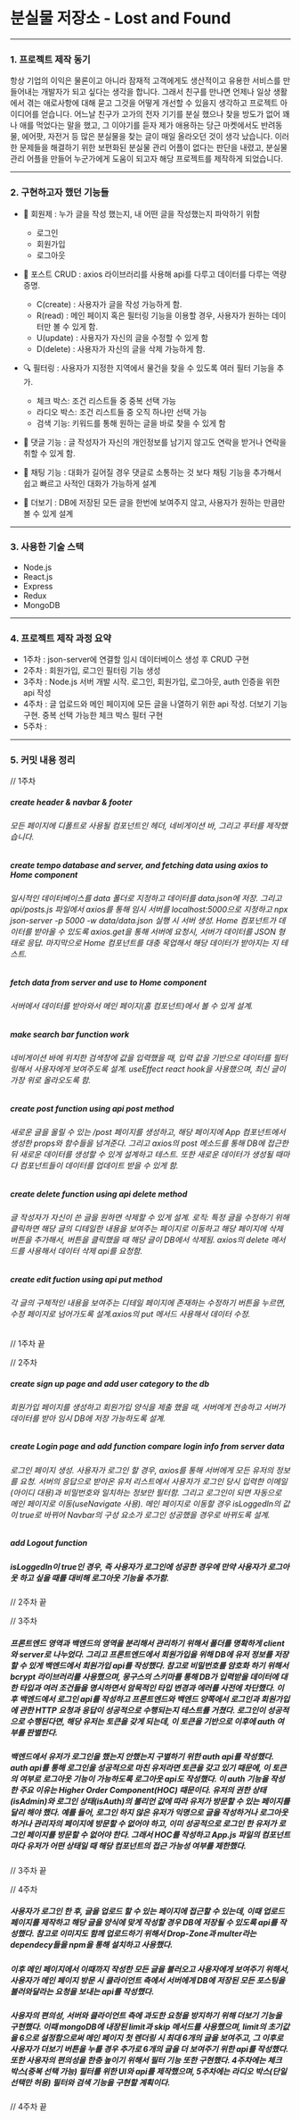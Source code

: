 # 분실물 저장소 - Lost and Found



***

### 1. 프로젝트 제작 동기


항상 기업의 이익은 물론이고 아니라 잠재적 고객에게도 생산적이고 유용한 서비스를 만들어내는 개발자가 되고 싶다는 생각을 합니다. 그래서 친구를 만나면 언제나 일상 생활에서 겪는 애로사항에 대해 묻고 그것을 어떻게 개선할 수 있을지 생각하고 프로젝트 아이디어를 얻습니다. 어느날 친구가 고가의 전자 기기를 분실 했으나 찾을 방도가 없어 꽤나 애를 먹었다는 말을 했고, 그 이야기를 듣자 제가 애용하는 당근 마켓에서도 반려동물, 에어팟, 자전거 등 많은 분실물을 찾는 글이 매일 올라오던 것이 생각 났습니다. 이러한 문제들을 해결하기 위한 보편화된 분실물 관리 어플이 없다는 판단을 내렸고, 분실물 관리 어플을 만들어 누군가에게 도움이 되고자 해당 프로젝트를 제작하게 되었습니다.


***


### 2. 구현하고자 했던 기능들
+ 👤 회원제 : 누가 글을 작성 했는지, 내 어떤 글을 작성했는지 파악하기 위함
  + 로그인
  + 회원가입
  + 로그아웃
  
+ 📄 포스트 CRUD : axios 라이브러리를 사용해 api를 다루고 데이터를 다루는 역량 증명.
  + C(create) : 사용자가 글을 작성 가능하게 함.
  + R(read) : 메인 페이지 혹은 필터링 기능을 이용할 경우, 사용자가 원하는 데이터만 볼 수 있게 함.
  + U(update) : 사용자가 자신의 글을 수정할 수 있게 함
  + D(delete) : 사용자가 자신의 글을 삭제 가능하게 함.

+ 🔍 필터링 : 사용자가 지정한 지역에서 물건을 찾을 수 있도록 여러 필터 기능을 추가.
  + 체크 박스: 조건 리스트들 중 중복 선택 가능
  + 라디오 박스: 조건 리스트들 중 오직 하나만 선택 가능
  + 검색 기능: 키워드를 통해 원하는 글을 바로 찾을 수 있게 함
  
+ 🔡 댓글 기능 : 글 작성자가 자신의 개인정보를 남기지 않고도 연락을 받거나 연락을 취할 수 있게 함.

+ 💬 채팅 기능 : 대화가 길어질 경우 댓글로 소통하는 것 보다 채팅 기능을 추가해서 쉽고 빠르고 사적인 대화가 가능하게 설계
 
+ 🔄 더보기 : DB에 저장된 모든 글을 한번에 보여주지 않고, 사용자가 원하는 만큼만 볼 수 있게 설계

***

### 3. 사용한 기술 스택
- Node.js
- React.js
- Express
- Redux
- MongoDB

***

### 4. 프로젝트 제작 과정 요약

- 1주차 : json-server에 연결할 임시 데이터베이스 생성 후 CRUD 구현
- 2주차 : 회원가입, 로그인 필터링 기능 생성
- 3주차 : Node.js 서버 개발 시작. 로그인, 회원가입, 로그아웃, auth 인증을 위한 api 작성
- 4주차 : 글 업로드와 메인 페이지에 모든 글을 나열하기 위한 api 작성. 더보기 기능 구현. 중복 선택 가능한 체크 박스 필터 구현
- 5주차 : 

***


### 5. 커밋 내용 정리

// 1주차
##### create header & navbar & footer
###### 모든 페이지에 디폴트로 사용될 컴포넌트인 헤더, 네비게이션 바, 그리고 푸터를 제작했습니다.


##### create tempo database and server, and fetching data using axios to Home component
###### 일시적인 데이터베이스를 data 폴더로 지정하고 데이터를 data.json에 저장. 그리고 api/posts.js 파일에서 axios를 통해 임시 서버를 localhost:5000으로 지정하고 npx json-server -p 5000 -w data/data.json 실행 시 서버 생성. Home 컴포넌트가 데이터를 받아올 수 있도록 axios.get을 통해 서버에 요청시, 서버가 데이터를 JSON 형태로 응답. 마지막으로 Home 컴포넌트를 대충 목업해서 해당 데이터가 받아지는 지 테스트.


##### fetch data from server and use to Home component
###### 서버에서 데이터를 받아와서 메인 페이지(홈 컴포넌트)에서 볼 수 있게 설계.


##### make search bar function work
###### 네비게이션 바에 위치한 검색창에 값을 입력했을 때, 입력 값을 기반으로 데이터를 필터링해서 사용자에게 보여주도록 설계. useEffect react hook을 사용했으며, 최신 글이 가장 위로 올라오도록 함. 


##### create post function using api post method
###### 새로운 글을 올릴 수 있는 /post 페이지를 생성하고, 해당 페이지에 App 컴포넌트에서 생성한 props와 함수들을 넘겨준다. 그리고 axios의 post 메소드를 통해 DB에 접근한 뒤 새로운 데이터를 생성할 수 있게 설계하고 테스트. 또한 새로운 데이터가 생성될 때마다 컴포넌트들이 데이터를 업데이트 받을 수 있게 함.


##### create delete function using api delete method
###### 글 작성자가 자신이 쓴 글을 원하면 삭제할 수 있게 설계. 로직: 특정 글을 수정하기 위해 클릭하면 해당 글의 디테일한 내용을 보여주는 페이지로 이동하고 해당 페이지에 삭제 버튼을 추가해서, 버튼을 클릭했을 때 해당 글이 DB에서 삭제됨. axios의 delete 메서드를 사용해서 데이터 삭제 api를 요청함. 

##### create edit fuction using api put method
###### 각 글의 구체적인 내용을 보여주는 디테일 페이지에 존재하는 수정하기 버튼을 누르면, 수정 페이지로 넘어가도록 설계.axios의 put 메서드 사용해서 데이터 수정.
// 1주차 끝

// 2주차
##### create sign up page and add user category to the db
###### 회원가입 페이지를 생성하고 회원가입 양식을 제출 했을 때, 서버에게 전송하고 서버가 데이터를 받아 임시 DB에 저장 가능하도록 설계. 

##### create Login page and add function compare login info from server data
###### 로그인 페이지 생성. 사용자가 로그인 할 경우, axios를 통해 서버에게 모든 유저의 정보를 요청. 서버의 응답으로 받아온 유저 리스트에서 사용자가 로그인 당시 입력한 이메일(아이디 대용)과 비밀번호와 일치하는 정보만 필터함. 그리고 로그인이 되면 자동으로 메인 페이지로 이동(useNavigate 사용). 메인 페이지로 이동할 경우 isLoggedIn의 값이 true로 바뀌어 Navbar의 구성 요소가 로그인 성공했을 경우로 바뀌도록 설계. 

##### add Logout function
##### isLoggedIn이 true인 경우, 즉 사용자가 로그인에 성공한 경우에 만약 사용자가 로그아웃 하고 싶을 때를 대비해 로그아웃 기능을 추가함. 
// 2주차 끝

// 3주차
##### 프론트엔드 영역과 백엔드의 영역을 분리해서 관리하기 위해서 폴더를 명확하게 client와 server로 나누었다. 그리고 프론트엔드에서 회원가입을 위해 DB에 유저 정보를 저장할 수 있게 백엔드에서 회원가입 api를 작성했다. 참고로 비밀번호를 암호화 하기 위해서 bcrypt 라이브러리를 사용했으며, 몽구스의 스키마를 통해 DB가 입력받을 데이터에 대한 타입과 여러 조건들을 명시하면서 암묵적인 타입 변경과 에러를 사전에 차단했다. 이후 백엔드에서 로그인 api를 작성하고 프론트엔드와 백엔드 양쪽에서 로그인과 회원가입에 관한 HTTP 요청과 응답이 성공적으로 수행되는지 테스트를 거쳤다. 로그인이 성공적으로 수행된다면, 해당 유저는 토큰을 갖게 되는데, 이 토큰을 기반으로 이후에 auth 여부를 판별한다. 
##### 백엔드에서 유저가 로그인을 했는지 안했는지 구별하기 위한 auth api를 작성했다. auth api를 통해 로그인을 성공적으로 마친 유저라면 토큰을 갖고 있기 때문에, 이 토큰의 여부로 로그아웃 기능이 가능하도록 로그아웃 api도 작성했다. 이 auth 기능을 작성한 주요 이유는 Higher Order Component(HOC) 때문이다. 유저의 권한 상태(isAdmin)와 로그인 상태(isAuth)의 불리언 값에 따라 유저가 방문할 수 있는 페이지를 달리 해야 했다. 예를 들어, 로그인 하지 않은 유저가 익명으로 글을 작성하거나 로그아웃 하거나 관리자의 페이지에 방문할 수 없어야 하고, 이미 성공적으로 로그인 한 유저가 로그인 페이지를 방문할 수 없어야 한다. 그래서 HOC를 작성하고 App.js 파일의 컴포넌트마다 유저가 어떤 상태일 때 해당 컴포넌트의 접근 가능성 여부를 제한했다. 
// 3주차 끝

// 4주차
##### 사용자가 로그인 한 후, 글을 업로드 할 수 있는 페이지에 접근할 수 있는데, 이때 업로드 페이지를 제작하고 해당 글을 양식에 맞게 작성할 경우 DB에 저장될 수 있도록 api를 작성했다. 참고로 이미지도 함께 업로드하기 위해서 Drop-Zone과 multer라는 dependecy들을 npm을 통해 설치하고 사용했다. 
##### 이후 메인 페이지에서 이때까지 작성한 모든 글을 불러오고 사용자에게 보여주기 위해서, 사용자가 메인 페이지 방문 시 클라이언트 측에서 서버에게 DB에 저장된 모든 포스팅을 불러와달라는 요청을 보내는 api를 작성했다. 
##### 사용자의 편의성, 서버와 클라이언트 측에 과도한 요청을 방지하기 위해 더보기 기능을 구현했다. 이때 mongoDB에 내장된 limit과 skip 메서드를 사용했으며, limit의 초기값을 6으로 설정함으로써 메인 페이지 첫 렌더링 시 최대 6개의 글을 보여주고, 그 이후로 사용자가 더보기 버튼을 누를 경우 추가로 6개의 글을 더 보여주기 위한 api를 작성했다. 또한 사용자의 편의성을 한층 높이기 위해서 필터 기능 또한 구현했다. 4주차에는 체크 박스(중복 선택 가능) 필터를 위한 UI와 api를 제작했으며, 5주차에는 라디오 박스(단일 선택만 허용) 필터와 검색 기능을 구현할 계획이다. 
 
// 4주차 끝
